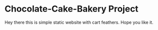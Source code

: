 # Chocolate-Cake-Bakery Project
Hey there this is simple static website with cart feathers. Hope you like it.
